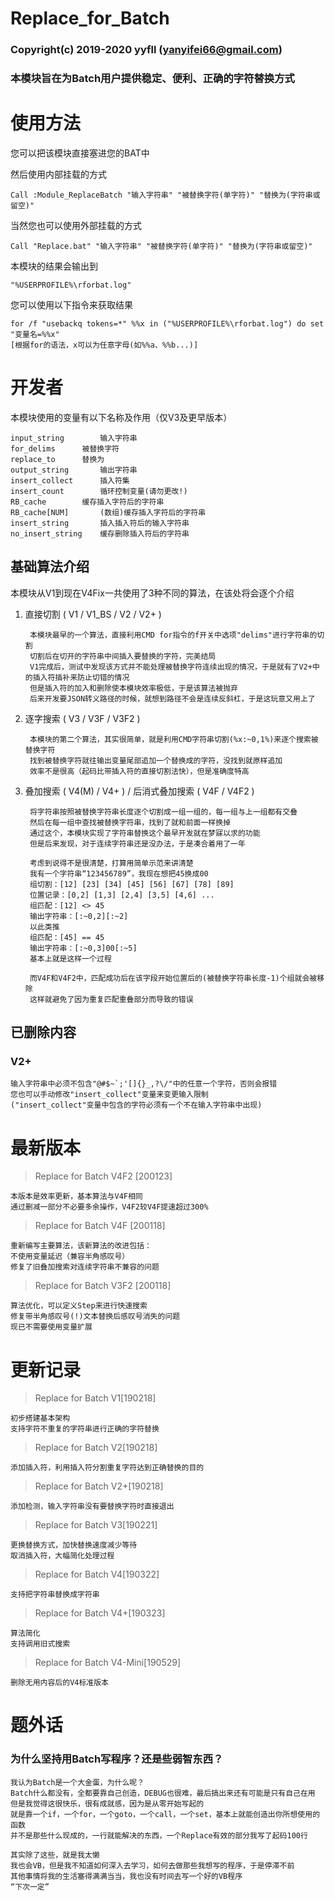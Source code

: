 # Replace_for_Batch
### Copyright(c) 2019-2020 yyfll (yanyifei66@gmail.com)
### 本模块旨在为Batch用户提供稳定、便利、正确的字符替换方式

使用方法
=
您可以把该模块直接塞进您的BAT中

然后使用内部挂载的方式

	Call :Module_ReplaceBatch "输入字符串" "被替换字符(单字符)" "替换为(字符串或留空)"
	
当然您也可以使用外部挂载的方式

	Call "Replace.bat" "输入字符串" "被替换字符(单字符)" "替换为(字符串或留空)"
	
本模块的结果会输出到

	"%USERPROFILE%\rforbat.log"
您可以使用以下指令来获取结果

	for /f "usebackq tokens=*" %%x in ("%USERPROFILE%\rforbat.log") do set "变量名=%%x"
	[根据for的语法，x可以为任意字母(如%%a、%%b...)]
	
开发者
=
本模块使用的变量有以下名称及作用（仅V3及更早版本）

	input_string 		输入字符串
	for_delims 		被替换字符
	replace_to 		替换为
	output_string 		输出字符串
	insert_collect 		插入符集
	insert_count		循环控制变量(请勿更改!)
	RB_cache 		缓存插入字符后的字符串
	RB_cache[NUM] 		(数组)缓存插入字符后的字符串
	insert_string 		插入插入符后的输入字符串
	no_insert_string 	缓存删除插入符后的字符串
	
## 基础算法介绍
本模块从V1到现在V4Fix一共使用了3种不同的算法，在该处将会逐个介绍

1. 直接切割 ( V1 / V1_BS / V2 / V2+ )

		本模块最早的一个算法，直接利用CMD for指令的f开关中选项"delims"进行字符串的切割
		切割后在切开的字符串中间插入要替换的字符，完美结局
		V1完成后，测试中发现该方式并不能处理被替换字符连续出现的情况，于是就有了V2+中的插入符插补来防止切错的情况
		但是插入符的加入和删除使本模块效率极低，于是该算法被抛弃
		后来开发要JSON转义路径的时候，就想到路径不会是连续反斜杠，于是这玩意又用上了
		
2. 逐字搜索 ( V3 / V3F / V3F2 )

		本模块的第二个算法，其实很简单，就是利用CMD字符串切割(%x:~0,1%)来逐个搜索被替换字符
		找到被替换字符就往输出变量尾部追加一个替换成的字符，没找到就原样追加
		效率不是很高（起码比带插入符的直接切割法快），但是准确度特高
		
3. 叠加搜索 ( V4(M) / V4+ ) / 后消式叠加搜索 ( V4F / V4F2 )

		将字符串按照被替换字符串长度逐个切割成一组一组的，每一组与上一组都有交叠
		然后在每一组中查找被替换字符串，找到了就和前面一样换掉
		通过这个，本模块实现了字符串替换这个最早开发就在梦寐以求的功能
		但是后来发现，对于连续字符串还是没办法，于是凑合着用了一年
		
		考虑到说得不是很清楚，打算用简单示范来讲清楚
		我有一个字符串“123456789”，我现在想把45换成00
		组切割：[12] [23] [34] [45] [56] [67] [78] [89]
		位置记录：[0,2] [1,3] [2,4] [3,5] [4,6] ...
		组匹配：[12] <> 45
		输出字符串：[:~0,2][:~2]
		以此类推
		组匹配：[45] == 45
		输出字符串：[:~0,3]00[:~5]
		基本上就是这样一个过程
		
		而V4F和V4F2中，匹配成功后在该字段开始位置后的(被替换字符串长度-1)个组就会被移除
		这样就避免了因为重复匹配重叠部分而导致的错误

## 已删除内容
### V2+
	输入字符串中必须不包含"@#$~`;'[]{}_,?\/"中的任意一个字符，否则会报错
	您也可以手动修改"insert_collect"变量来变更输入限制
	("insert_collect"变量中包含的字符必须有一个不在输入字符串中出现)

  
最新版本
=
> Replace for Batch V4F2 [200123]

	本版本是效率更新，基本算法与V4F相同
	通过删减一部分不必要多余操作，V4F2较V4F提速超过300%

> Replace for Batch V4F [200118]

	重新编写主要算法，该新算法的改进包括：
    不使用变量延迟（兼容半角感叹号）
    修复了旧叠加搜索对连续字符串不兼容的问题
    
> Replace for Batch V3F2 [200118]

    算法优化，可以定义Step来进行快速搜索
	修复带半角感叹号(!)文本替换后感叹号消失的问题
	现已不需要使用变量扩展
	
更新记录
=
> Replace for Batch V1[190218]

	初步搭建基本架构
	支持字符不重复的字符串进行正确的字符替换

> Replace for Batch V2[190218]

	添加插入符，利用插入符分割重复字符达到正确替换的目的
 
> Replace for Batch V2+[190218]

	添加检测，输入字符串没有要替换字符时直接退出
	
> Replace for Batch V3[190221]

	更换替换方式，加快替换速度减少等待
	取消插入符，大幅简化处理过程

> Replace for Batch V4[190322]
	
	支持把字符串替换成字符串
	
> Replace for Batch V4+[190323]
	
	算法简化
	支持调用旧式搜索
	
> Replace for Batch V4-Mini[190529]

	删除无用内容后的V4标准版本

题外话
=
### 为什么坚持用Batch写程序？还是些弱智东西？
	我认为Batch是一个大金蛋，为什么呢？
	Batch什么都没有，全都要靠自己创造，DEBUG也很难，最后搞出来还有可能是只有自己在用
	但是我觉得这很快乐，很有成就感，因为是从零开始写起的
	就是靠一个if，一个for，一个goto，一个call，一个set，基本上就能创造出你所想使用的函数
	并不是那些什么现成的，一行就能解决的东西，一个Replace有效的部分我写了起码100行
	
	其实除了这些，就是我太懒
	我也会VB，但是我不知道如何深入去学习，如何去做那些我想写的程序，于是停滞不前
	其他事情将我的生活塞得满满当当，我也没有时间去写一个好的VB程序
	“下次一定”

